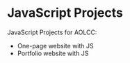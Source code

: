 # JavaScript Projects
 JavaScript Projects for AOLCC:
 
 * One-page website with JS
 * Portfolio website with JS
